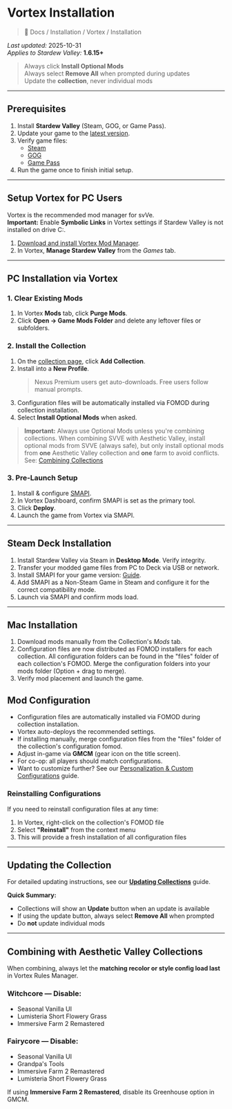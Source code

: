 # Vortex Installation

> 📂 Docs / Installation / Vortex / Installation

*Last updated:* 2025-10-31  
*Applies to Stardew Valley:* **1.6.15+**

> Always click **Install Optional Mods**  
> Always select **Remove All** when prompted during updates  
> Update the **collection**, never individual mods

---

## Prerequisites

1. Install **Stardew Valley** (Steam, GOG, or Game Pass).
2. Update your game to the [latest version](https://stardewvalleywiki.com/Version_History).
3. Verify game files:  
   - [Steam](https://support.steampowered.com/kb_article.php?ref=2037-QEUH-3335)  
   - [GOG](https://support.gog.com/hc/en-us/articles/360003930017)  
   - [Game Pass](https://support.xbox.com/help/games-apps/troubleshooting/troubleshoot-games-windows-10)  
4. Run the game once to finish initial setup.

---

## Setup Vortex for PC Users

Vortex is the recommended mod manager for svVe.  
**Important:** Enable **Symbolic Links** in Vortex settings if Stardew Valley is not installed on drive C:.

1. [Download and install Vortex Mod Manager](https://www.nexusmods.com/about/vortex/).
2. In Vortex, **Manage Stardew Valley** from the *Games* tab.

---

## PC Installation via Vortex

### 1. Clear Existing Mods
1. In Vortex **Mods** tab, click **Purge Mods**.
2. Click **Open → Game Mods Folder** and delete any leftover files or subfolders.

### 2. Install the Collection
1. On the [collection page](https://next.nexusmods.com/stardewvalley/collections/tckf0m), click **Add Collection**.
2. Install into a **New Profile**.  
   > Nexus Premium users get auto-downloads. Free users follow manual prompts.
3. Configuration files will be automatically installed via FOMOD during collection installation.
4. Select **Install Optional Mods** when asked.

> **Important:** Always use Optional Mods unless you're combining collections. When combining SVVE with Aesthetic Valley, install optional mods from SVVE (always safe), but only install optional mods from **one** Aesthetic Valley collection and **one** farm to avoid conflicts. See: [Combining Collections](../../Collections/combining-collections.md)

### 3. Pre-Launch Setup
1. Install & configure [SMAPI](https://stardewvalleywiki.com/Modding:Installing_SMAPI_on_Windows#Configure_your_game_client).
2. In Vortex Dashboard, confirm SMAPI is set as the primary tool.
3. Click **Deploy**.
4. Launch the game from Vortex via SMAPI.

---

## Steam Deck Installation

1. Install Stardew Valley via Steam in **Desktop Mode**. Verify integrity.
2. Transfer your modded game files from PC to Deck via USB or network.
3. Install SMAPI for your game version: [Guide](https://stardewvalleywiki.com/Modding:Installing_SMAPI_on_Steam_Deck).
4. Add SMAPI as a Non-Steam Game in Steam and configure it for the correct compatibility mode.
5. Launch via SMAPI and confirm mods load.

---

## Mac Installation

1. Download mods manually from the Collection's *Mods* tab.  
2. Configuration files are now distributed as FOMOD installers for each collection. All configuration folders can be found in the "files" folder of each collection's FOMOD. Merge the configuration folders into your mods folder (Option + drag to merge).  
5. Verify mod placement and launch the game.


## Mod Configuration

- Configuration files are automatically installed via FOMOD during collection installation.
- Vortex auto-deploys the recommended settings.
- If installing manually, merge configuration files from the "files" folder of the collection's configuration fomod.
- Adjust in-game via **GMCM** (gear icon on the title screen).
- For co-op: all players should match configurations.
- Want to customize further? See our [Personalization & Custom Configurations](../../Guides/personalization.md) guide.

### Reinstalling Configurations

If you need to reinstall configuration files at any time:
1. In Vortex, right-click on the collection's FOMOD file
2. Select **"Reinstall"** from the context menu
3. This will provide a fresh installation of all configuration files

---

## Updating the Collection

For detailed updating instructions, see our [**Updating Collections**](../../Getting%20Started/updating-collections.md) guide.

**Quick Summary:**
- Collections will show an **Update** button when an update is available
- If using the update button, always select **Remove All** when prompted
- Do **not** update individual mods

---

## Combining with Aesthetic Valley Collections

When combining, always let the **matching recolor or style config load last** in Vortex Rules Manager.

### Witchcore — Disable:
- Seasonal Vanilla UI  
- Lumisteria Short Flowery Grass  
- Immersive Farm 2 Remastered  

### Fairycore — Disable:
- Seasonal Vanilla UI  
- Grandpa's Tools  
- Immersive Farm 2 Remastered  
- Lumisteria Short Flowery Grass  

If using **Immersive Farm 2 Remastered**, disable its Greenhouse option in GMCM.

